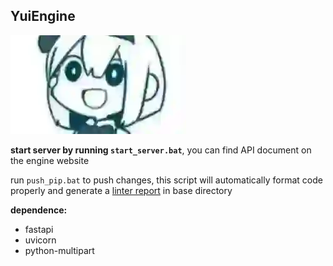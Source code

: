## YuiEngine

![icon](static/ok.webp)

**start server by running `start_server.bat`**, you can find API document on the engine website

run `push_pip.bat` to push changes, this script will automatically format code properly and generate a [linter report](./linter_result.txt) in base directory

**dependence:**

+ fastapi
+ uvicorn
+ python-multipart
